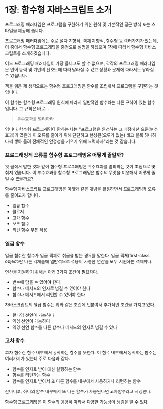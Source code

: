 # 1장: 함수형 자바스크립트 소개

프로그래밍 패러다임은 프로그램을 구현하기 위한 원칙 및 기본적인 접근 방식 또는 스타일을 제공해 줍니다.

프로그래밍 패러다임에는 주로 절차 지향적, 객체 지향적, 함수형 등 여러가지가 있는데, 이 중에서 함수형 프로그래밍을 중점으로 설명을 하겠으며 1장에 따라서 함수형 자바스크립트를 소개하겠습니다.

어느 프로그래밍 패러다임이 가장 옳다고도 할 수 없으며, 각각의 프로그래밍 패러다임은 언어 능력 및 개인의 선호도에 따라 달라질 수 있고 상황과 문제에 따라서도 달라질 수 있습니다.

책을 읽은 제 생각으로는 함수형 프로그래밍은 함수를 조립해서 프로그램을 구현하는 것입니다. 

이 함수는 함수형 프로그래밍 원칙에 따라서 일반적인 함수와는 다른 규칙이 있는 함수입니다. 그 규칙은 바로...

> 부수효과를 멀리하라

입니다.
함수형 프로그래밍이 말하는 바는 "프로그램을 완성하는 그 과정에선 오류(부수효과)가 많은데 이 오류를 줄이기 위해 단단하고 완성된(오류가 없는) 레고 블록 하나하나씩 쌓아 올려 전체적인 안정성을 키우기 위해 노력하자"라는 것 같습니다.

### 프로그래밍적 오류를 함수형 프로그래밍은 어떻게 줄일까?

윗 글에서 말한 것과 같이 함수형 프로그래밍은 부수효과를 멀리하는 것이 초점으로 맞춰져 있습니다. 이 부수효과를 함수형 프로그래밍은 함수의 무엇을 이용해서 어떻게 줄일 수 있을까요?

함수형 자바스크립트 프로그래밍은 아래와 같은 개념을 활용하면서 프로그래밍적 오류를 줄이고자 합니다.

- 일급 함수
- 클로저
- 고차 함수
- 보조 함수
- 리턴 함수 부분 적용

### 일급 함수

일급 함수란 함수가 일급 객체로 취급을 받는 경우를 말한다.
일급 객체(first-class object)란 다른 객체들에 일반적으로 적용이 가능한 연산을 모두 지원하는 객체이다.

연산을 지원하기 위해선 아래 3가지 조건이 필요하다.

- 변수에 담을 수 있어야 한다
- 함수나 메서드의 인자로 넘길 수 있어야 한다
- 함수나 메서드에서 리턴할 수 있어야 한다

자바스크립트의 일급 함수는 위와 같은 조건에 덧붙여서 추가적인 조건을 가지고 있다.

- 런타임 선언이 가능하다
- 익명 선언이 가능하다
- 익명 선언 함수를 다른 함수나 메서드의 인자로 넘길 수 있다
### 고차 함수

고차 함수란 함수 내부에서 동작하는 함수를 뜻한다.
이 함수 내부에서 동작하는 함수는 여러가지가 있는데 주로 다음과 같다.

- 함수를 인자로 받아 대신 실행하는 함수
- 함수를 리턴하는 함수
- 함수를 인자로 받아서 또 다른 함수를 내부에서 사용하거나 리턴하는 함수

한마디로, 하나의 함수 내부에서 또 다른 함수가 사용된다면 고차함수라고 지칭한다.

함수형 프로그래밍은 이 함수의 응용에 따라서 다양한 가능성이 생김을 알 수 있다.
